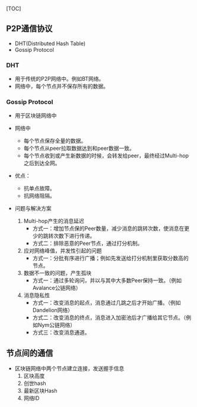 [TOC]

## P2P通信协议
- DHT(Distributed Hash Table)
- Gossip Protocol

### DHT
- 用于传统的P2P网络中。例如BT网络。
- 网络中，每个节点并不保存所有的数据。

### Gossip Protocol
- 用于区块链网络中
- 网络中
    - 每个节点保存全量的数据。
    - 每个节点从peer拉取数据达到和peer数据一致。
    - 每个节点收到或产生新数据的时候，会转发给peer，最终经过Multi-hop之后到达全网。

- 优点：
    - 抗单点故障。
    - 抗网络阻隔。

- 问题与解决方案
    1. Multi-hop产生的消息延迟
        - 方式一：增加节点保的Peer数量，减少消息的跳转次数，使消息在更少的跳转次数下进行传递。
        - 方式二：排除恶意的Peer节点，通过打分机制。
    2. 应对网络峰值，并发性引起的问题
        - 方式一：分批有序进行广播；例如先发送给打分机制里获取分数高的节点。
    3. 数据不一致的问题，产生孤块
        - 方式一：通过多轮询问，并以与其中大多数Peer保持一致。（例如Avalance公链网络）
    4. 消息隐私性
        - 方式一：改变消息的起点，消息通过几跳之后才开始广播。（例如Dandelion网络）
        - 方式二：改变消息的终点，消息进入加密池后才广播给其它节点。（例如Nym公链网络）
        - 方式三：改变消息通道。

## 节点间的通信
- 区块链网络中两个节点建立连接，发送握手信息
    1. 区块高度
    2. 创世hash
    3. 最新区块Hash
    4. 网络ID